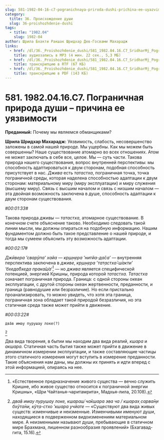 ```yaml
---
slug: 581-1982-04-16-c7-pogranichnaya-priroda-dushi-prichina-ee-uyazvimosti
category:
  title: 36. Происхождение души
  slug: 36-proishozhdenie-dushi
tags:
  - title: "1982.04"
    slug: 1982-04
author: Шрила Бхакти Ракшак Шридхар Дев-Госвами Махарадж
links:
  - href: /dl/36._Proishozhdenie_dushi/581_1982.04.16.C7_SridharMj_Pogranichnaja_priroda_dushi--prichina_ee_ujazvimosti.mp3
    title: аудиозапись в MP3 (4 мин. 22 сек., 5,3 МБ)
  - href: /dl/36._Proishozhdenie_dushi/581_1982.04.16.C7_SridharMj_Pogranichnaja_priroda_dushi--prichina_ee_ujazvimosti.rtf
    title: транскрипцию в RTF (67 КБ)
  - href: /dl/36._Proishozhdenie_dushi/581_1982.04.16.C7_SridharMj_Pogranichnaja_priroda_dushi--prichina_ee_ujazvimosti.pdf
    title: транскрипцию в PDF (143 КБ)
---
```


# 581. 1982.04.16.C7. Пограничная природа души – причина ее уязвимости

**Преданный:** Почему мы являемся обманщиками?

**Шрила Шридхар Махарадж:** Уязвимость, слабость, несовершенство заложены в самой нашей природе. Мы ущербны. Как мы можем быть совершенны? Наше существование атомарно во всех отношениях. Атом не может заключать в себе все, целое. Мы — суть части. Такова природа нашего существования, вопрос внутренней перспективы: мы способность адаптироваться к двум сторонам, подобная способность присутствует в нас. *Джива* есть *татастха*, пограничная точка, точка пограничной среды, которая наделена способностью адаптации к двум сторонам: материальному миру (миру эксплуатации) и миру служения (высшему миру). Связь с высшим началом и связь с низшим началом — эта двойная возможность заключена в душе, способность адаптации к двум сторонам существования.

*#00:01:33#*

Такова природа *дживы* — *татастха*, атомарное существование. В конечном счете объяснение таково. Необходимо следовать такой линии мысли, мы должны опираться на подобную информацию. Нашим фундаментом должно быть такое представление о нашей природе, и тогда мы сумеем объяснить эту возможность адаптации.

*#00:02:17#*

*Джӣвера ’сварӯпа’ хайа — кр̣ш̣н̣ера ’нитйа-да̄са’* — внутренняя перспектива заключена в *дживе*, *кр̣ш̣н̣ера ’тат̣астха̄-ш́акти’ ’бхеда̄бхеда прака̄ш́а’*[^_ftn1] — но *джива* является специфической потенцией, энергией Кришны, природа которой *татастха. Татастха* означает пограничная природа. Граница: с одной стороны океан эксплуатации, с другой стороны океан жертвенности, преданности, и граница (равнодушие или безразличие). Но если пристально проанализировать, то можно увидеть, что хотя эта граница, пограничная зона обладает такой природой безразличия, но эта статичная среда также может прийти в движение.

*#00:03:22#*

    два̄в имау пурушау локе(?)
[^_ftn2]

Два вида творения, в бытии мы находим два вида реалий, *кшара* и *акшара.* Статичная часть бытия также может прийти в движение в динамичном измерении эксплуатации, и также составляющие частицы этого статичного измерения могут вступить в измерение преданности. Такие объяснения нам даны, мы должны их принять и идти вперед с этой информацией, опираясь на нее.



[^_ftn1]: «Естественное предназначение живого существа — вечно служить Кришне, ибо живое существо относится к пограничной энергии Кришны», «Шри Чайтанья-чаритамрита», Мадхья-лила, 20.108).

[^_ftn2]: *два̄в имау пурушау локе, кшараш́ ча̄кшара эва ча / кшарах̣ сарва̄н̣и бхӯта̄ни, кӯт̣а-стхо ’кшара учйате* — «Существуют два вида живых существ: изменчивые и неизменные. Изменчивыми именуют души, находящиеся в подверженном видоизменениям материальном мире. А неизменными называют души, пребывающие в статичном мире Брахмана, лишенном разнообразия проявлений» (Бхагавад-гита, 15.16).

